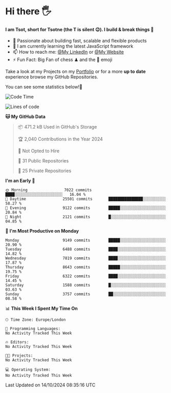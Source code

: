 # Hi there :raised_hand_with_fingers_splayed:
#### I am Tsot, short for Tsotne (the T is silent :wink:). I build & break things :space_invader:
- :telescope: Passionate about building fast, scalable and flexible products
- :seedling: I am currently learning the latest JavaScript framework 
- :mailbox: How to reach me: [@My LinkedIn](https://www.linkedin.com/in/tsotne-gvadzabia/) or [@My Website](https://tsotne.co.uk/contact)
- :zap: Fun Fact: Big Fan of chess ♟ and the 👾 emoji

Take a look at my Projects on my [Portfolio](https://tsotne.co.uk/) or for a more **up to date** experience browse my GitHub Repositories.

You can see some statistics below!:space_invader:
<!--START_SECTION:waka-->
![Code Time](http://img.shields.io/badge/Code%20Time-761%20hrs%202%20mins-blue)

![Lines of code](https://img.shields.io/badge/From%20Hello%20World%20I%27ve%20Written-15.4%20million%20lines%20of%20code-blue)

**🐱 My GitHub Data** 

> 📦 471.2 kB Used in GitHub's Storage 
 > 
> 🏆 2,040 Contributions in the Year 2024
 > 
> 🚫 Not Opted to Hire
 > 
> 📜 31 Public Repositories 
 > 
> 🔑 25 Private Repositories 
 > 
**I'm an Early 🐤** 

```text
🌞 Morning                7022 commits        ████░░░░░░░░░░░░░░░░░░░░░   16.04 % 
🌆 Daytime                25501 commits       ███████████████░░░░░░░░░░   58.27 % 
🌃 Evening                9122 commits        █████░░░░░░░░░░░░░░░░░░░░   20.84 % 
🌙 Night                  2121 commits        █░░░░░░░░░░░░░░░░░░░░░░░░   04.85 % 
```
📅 **I'm Most Productive on Monday** 

```text
Monday                   9149 commits        █████░░░░░░░░░░░░░░░░░░░░   20.90 % 
Tuesday                  6488 commits        ████░░░░░░░░░░░░░░░░░░░░░   14.82 % 
Wednesday                7819 commits        ████░░░░░░░░░░░░░░░░░░░░░   17.87 % 
Thursday                 8643 commits        █████░░░░░░░░░░░░░░░░░░░░   19.75 % 
Friday                   6322 commits        ████░░░░░░░░░░░░░░░░░░░░░   14.45 % 
Saturday                 1588 commits        █░░░░░░░░░░░░░░░░░░░░░░░░   03.63 % 
Sunday                   3757 commits        ██░░░░░░░░░░░░░░░░░░░░░░░   08.58 % 
```


📊 **This Week I Spent My Time On** 

```text
🕑︎ Time Zone: Europe/London

💬 Programming Languages: 
No Activity Tracked This Week

🔥 Editors: 
No Activity Tracked This Week

🐱‍💻 Projects: 
No Activity Tracked This Week

💻 Operating System: 
No Activity Tracked This Week
```


 Last Updated on 14/10/2024 08:35:16 UTC
<!--END_SECTION:waka-->
